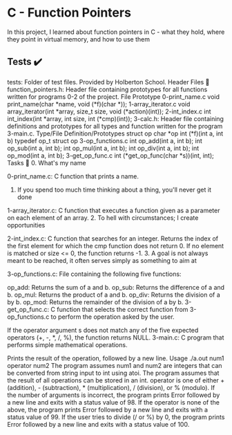 <h1> C - Function Pointers </h1>
In this project, I learned about function pointers in C - what they hold, where they point in virtual memory, and how to use them

<h2> Tests ✔️ </h2>
tests: Folder of test files. Provided by Holberton School.
Header Files 📁
function_pointers.h: Header file containing prototypes for all functions written for programs 0-2 of the project.
File	Prototype
0-print_name.c	void print_name(char *name, void (*f)(char *));
1-array_iterator.c	void array_iterator(int *array, size_t size, void (*action)(int));
2-int_index.c	int int_index(int *array, int size, int (*cmp)(int));
3-calc.h: Header file containing definitions and prototypes for all types and function written for the program 3-main.c.
Type/File	Definition/Prototypes
struct op	
char *op
int (*f)(int a, int b)
typedef op_t	struct op
3-op_functions.c	
int op_add(int a, int b);
int op_sub(int a, int b);
int op_mul(int a, int b);
int op_div(int a, int b);
int op_mod(int a, int b);
3-get_op_func.c	int (*get_op_func(char *s))(int, int);
Tasks 📃
0. What's my name

0-print_name.c: C function that prints a name.
1. If you spend too much time thinking about a thing, you'll never get it done

1-array_iterator.c: C function that executes a function given as a parameter on each element of an array.
2. To hell with circumstances; I create opportunities

2-int_index.c: C function that searches for an integer.
Returns the index of the first element for which the cmp function does not return 0.
If no element is matched or size <= 0, the function returns -1.
3. A goal is not always meant to be reached, it often serves simply as something to aim at

3-op_functions.c: File containing the following five functions:

op_add: Returns the sum of a and b.
op_sub: Returns the difference of a and b.
op_mul: Returns the product of a and b.
op_div: Returns the division of a by b.
op_mod: Returns the remainder of the division of a by b.
3-get_op_func.c: C function that selects the correct function from 3-op_functions.c to perform the operation asked by the user.

If the operator argument s does not match any of the five expected operators (+, -, *, /, %), the function returns NULL.
3-main.c: C program that performs simple mathematical operations.

Prints the result of the operation, followed by a new line.
Usage ./a.out num1 operator num2
The program assumes num1 and num2 are integers that can be converted from string input to int using atoi.
The program assumes that the result of all operations can be stored in an int.
operator is one of either + (addition), - (subtraction), * (multiplication), / (division), or % (modulo).
If the number of arguments is incorrect, the program prints Error followed by a new line and exits with a status value of 98.
If the operator is none of the above, the program prints Error followed by a new line and exits with a status value of 99.
If the user tries to divide (/ or %) by 0, the program prints Error followed by a new line and exits with a status value of 100.
